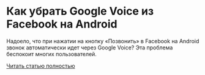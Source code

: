 # Как убрать Google Voice из Facebook на Android



Надоело, что при нажатии на кнопку «Позвонить» в Facebook на Android звонок автоматически идет через Google Voice? Эта проблема беспокоит многих пользователей.

[Читать статью полностью](https://xyberbara.com/web/google-voice-v-facebook-na-android/)
